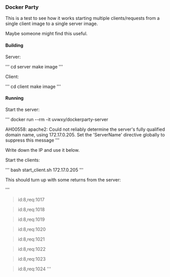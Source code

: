 ### Docker Party

This is a test to see how it works starting multiple clients/requests from a single client image to a single server image.

Maybe someone might find this useful.

#### Building

Server:

'''
cd server
make image
'''

Client:

'''
cd client
make image
'''

#### Running

Start the server:

'''
docker run --rm -it uvwxy/dockerparty-server

AH00558: apache2: Could not reliably determine the server's fully qualified domain name, using 172.17.0.205. Set the 'ServerName' directive globally to suppress this message
'''

Write down the IP and use it below.

Start the clients:

'''
bash start_client.sh 172.17.0.205
'''

This should turn up with some returns from the server:

'''
>id:8,req:1017 

>id:8,req:1018 

>id:8,req:1019 

>id:8,req:1020 

>id:8,req:1021 

>id:8,req:1022 

>id:8,req:1023 

>id:8,req:1024
'''
